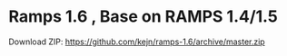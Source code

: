 # Ramps 1.6 , Base on RAMPS 1.4/1.5

Download ZIP: https://github.com/kejn/ramps-1.6/archive/master.zip
